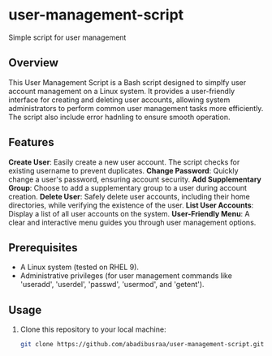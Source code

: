 # user-management-script
Simple script for user management 
## Overview

This User Management Script is a Bash script designed to simplfy user account management on a Linux system. It provides a user-friendly interface for creating and deleting user accounts, allowing system administrators to perform common user management tasks more efficiently. The script also include error hadnling to ensure smooth operation.

## Features

**Create User**: Easily create a new user account. The script checks for existing username to prevent duplicates.
**Change Password**: Quickly change a user's password, ensuring account security.
**Add Supplementary Group**: Choose to add a supplementary group to a user during account creation.
**Delete User**: Safely delete user accounts, including their home directories, while verifying the existence of the user.
**List User Accounts**: Display a list of all user accounts on the system.
**User-Friendly Menu**: A clear and interactive menu guides you through user management options.

## Prerequisites

- A Linux system (tested on RHEL 9).
- Administrative privileges (for user management commands like 'useradd', 'userdel', 'passwd', 'usermod', and 'getent').

## Usage
1. Clone this repository to your local machine:
   ```bash
   git clone https://github.com/abadibusraa/user-management-script.git
